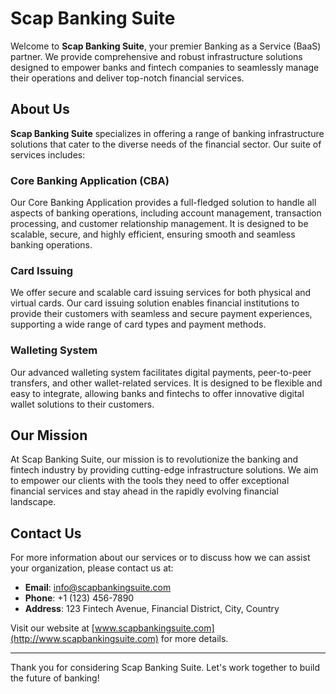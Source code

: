 # Scap Banking Suite

Welcome to **Scap Banking Suite**, your premier Banking as a Service (BaaS) partner. We provide comprehensive and robust infrastructure solutions designed to empower banks and fintech companies to seamlessly manage their operations and deliver top-notch financial services.

## About Us

**Scap Banking Suite** specializes in offering a range of banking infrastructure solutions that cater to the diverse needs of the financial sector. Our suite of services includes:

### Core Banking Application (CBA)
Our Core Banking Application provides a full-fledged solution to handle all aspects of banking operations, including account management, transaction processing, and customer relationship management. It is designed to be scalable, secure, and highly efficient, ensuring smooth and seamless banking operations.

### Card Issuing
We offer secure and scalable card issuing services for both physical and virtual cards. Our card issuing solution enables financial institutions to provide their customers with seamless and secure payment experiences, supporting a wide range of card types and payment methods.

### Walleting System
Our advanced walleting system facilitates digital payments, peer-to-peer transfers, and other wallet-related services. It is designed to be flexible and easy to integrate, allowing banks and fintechs to offer innovative digital wallet solutions to their customers.

## Our Mission
At Scap Banking Suite, our mission is to revolutionize the banking and fintech industry by providing cutting-edge infrastructure solutions. We aim to empower our clients with the tools they need to offer exceptional financial services and stay ahead in the rapidly evolving financial landscape.

## Contact Us
For more information about our services or to discuss how we can assist your organization, please contact us at:

- **Email**: info@scapbankingsuite.com
- **Phone**: +1 (123) 456-7890
- **Address**: 123 Fintech Avenue, Financial District, City, Country

Visit our website at [www.scapbankingsuite.com](http://www.scapbankingsuite.com) for more details.

---

Thank you for considering Scap Banking Suite. Let's work together to build the future of banking!
